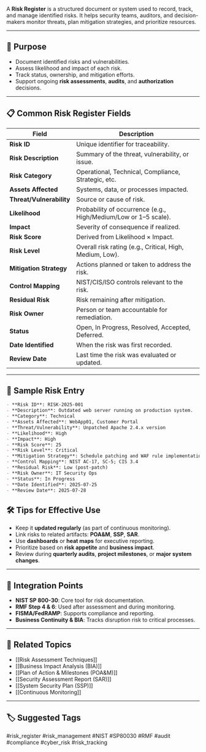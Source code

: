 A **Risk Register** is a structured document or system used to record, track, and manage identified risks. It helps security teams, auditors, and decision-makers monitor threats, plan mitigation strategies, and prioritize resources.

---

## 🎯 Purpose

- Document identified risks and vulnerabilities.
- Assess likelihood and impact of each risk.
- Track status, ownership, and mitigation efforts.
- Support ongoing **risk assessments**, **audits**, and **authorization** decisions.

---

## 📋 Common Risk Register Fields

| Field                   | Description                                                                 |
|--------------------------|-----------------------------------------------------------------------------|
| **Risk ID**              | Unique identifier for traceability.                                         |
| **Risk Description**     | Summary of the threat, vulnerability, or issue.                             |
| **Risk Category**        | Operational, Technical, Compliance, Strategic, etc.                         |
| **Assets Affected**      | Systems, data, or processes impacted.                                       |
| **Threat/Vulnerability** | Source or cause of risk.                                                    |
| **Likelihood**           | Probability of occurrence (e.g., High/Medium/Low or 1–5 scale).             |
| **Impact**               | Severity of consequence if realized.                                        |
| **Risk Score**           | Derived from Likelihood × Impact.                                           |
| **Risk Level**           | Overall risk rating (e.g., Critical, High, Medium, Low).                    |
| **Mitigation Strategy**  | Actions planned or taken to address the risk.                               |
| **Control Mapping**      | NIST/CIS/ISO controls relevant to the risk.                                 |
| **Residual Risk**        | Risk remaining after mitigation.                                            |
| **Risk Owner**           | Person or team accountable for remediation.                                 |
| **Status**               | Open, In Progress, Resolved, Accepted, Deferred.                            |
| **Date Identified**      | When the risk was first recorded.                                           |
| **Review Date**          | Last time the risk was evaluated or updated.                                |

---

## 🧠 Sample Risk Entry

```markdown
- **Risk ID**: RISK-2025-001  
- **Description**: Outdated web server running on production system.  
- **Category**: Technical  
- **Assets Affected**: WebApp01, Customer Portal  
- **Threat/Vulnerability**: Unpatched Apache 2.4.x version  
- **Likelihood**: High  
- **Impact**: High  
- **Risk Score**: 25  
- **Risk Level**: Critical  
- **Mitigation Strategy**: Schedule patching and WAF rule implementation  
- **Control Mapping**: NIST AC-17, SC-5; CIS 3.4  
- **Residual Risk**: Low (post-patch)  
- **Risk Owner**: IT Security Ops  
- **Status**: In Progress  
- **Date Identified**: 2025-07-25  
- **Review Date**: 2025-07-28  
```

## 🛠 Tips for Effective Use

- Keep it **updated regularly** (as part of continuous monitoring).
- Link risks to related artifacts: **POA&M**, **SSP**, **SAR**.
- Use **dashboards** or **heat maps** for executive reporting.
- Prioritize based on **risk appetite** and **business impact**.
- Review during **quarterly audits**, **project milestones**, or **major system changes**.

---

## 🔗 Integration Points

- **NIST SP 800-30**: Core tool for risk documentation.
- **RMF Step 4 & 6**: Used after assessment and during monitoring.
- **FISMA/FedRAMP**: Supports compliance and reporting.
- **Business Continuity & BIA**: Tracks disruption risk to critical processes.

---

## 🧩 Related Topics

- [[Risk Assessment Techniques]]
- [[Business Impact Analysis (BIA)]]
- [[Plan of Action & Milestones (POA&M)]]
- [[Security Assessment Report (SAR)]]
- [[System Security Plan (SSP)]]
- [[Continuous Monitoring]]

---

## 🏷 Suggested Tags

#risk_register #risk_management #NIST #SP80030 #RMF #audit #compliance #cyber_risk #risk_tracking
